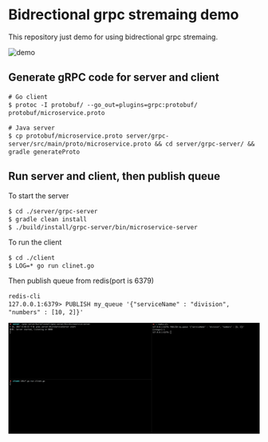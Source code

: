 # Bidrectional grpc stremaing demo

This repository just demo for using bidrectional grpc stremaing.

![demo](https://raw.githubusercontent.com/nsoushi/grpc-bidirectional-streaming-demo/master/diagram.png)

## Generate gRPC code for server and client

```
# Go client
$ protoc -I protobuf/ --go_out=plugins=grpc:protobuf/ protobuf/microservice.proto
```

```
# Java server
$ cp protobuf/microservice.proto server/grpc-server/src/main/proto/microservice.proto && cd server/grpc-server/ && gradle generateProto
```

## Run server and client, then publish queue

To start the server
```
$ cd ./server/grpc-server
$ gradle clean install
$ ./build/install/grpc-server/bin/microservice-server
```

To run the client
```
$ cd ./client
$ LOG=* go run clinet.go
```

Then publish queue from redis(port is 6379)
```
redis-cli
127.0.0.1:6379> PUBLISH my_queue '{"serviceName" : "division", "numbers" : [10, 2]}'
```

![demo](https://raw.githubusercontent.com/nsoushi/grpc-bidirectional-streaming-demo/master/demo.gif)
